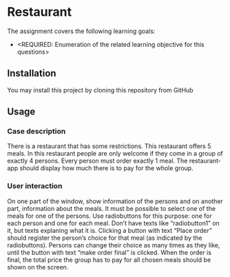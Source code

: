 # Restaurant 

The assignment covers the following learning goals: 
* <REQUIRED: Enumeration of the related learning objective for this questions>  

## Installation

You may install this project by cloning this repository from GitHub 

## Usage

### Case description 

There is a restaurant that has some restrictions. This restaurant offers 5 meals. In this restaurant people 
are only welcome if they come in a group of exactly 4 persons. Every person must order exactly 1 meal. 
The restaurant-app should display how much there is to pay for the whole group. 

### User interaction 
On one part of the window, show information of the persons and on another part, information about the 
meals. It must be possible to select one of the meals for one of the persons. Use radiobuttons for this 
purpose: one for each person and one for each meal. Don’t have texts like “radiobutton1”  on it, but texts 
explaning what it is. 
Clicking a button with text “Place order” should register the person’s choice for that meal (as indicated by 
the radiobuttons). Persons can change their choice as many times as they like, until the button with text 
“make order final” is clicked. When the order is final, the total price the group has to pay for all chosen 
meals should be shown on the screen. 
 
